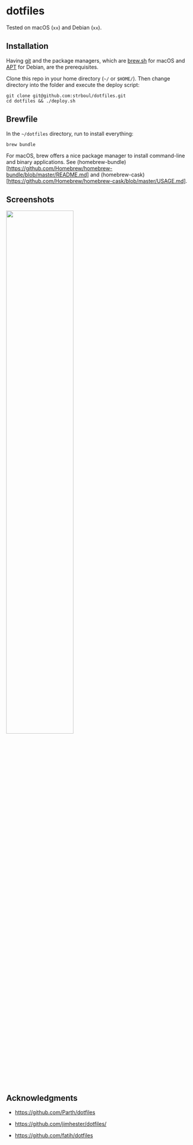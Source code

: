 
# dotfiles

Tested on macOS (`xx`) and Debian (`xx`).

## Installation

Having [git](https://git-scm.com/downloads) and the package managers, which are
[brew.sh](https://brew.sh/) for macOS and [APT](https://wiki.debian.org/apt-get)
for Debian, are the prerequisites.

Clone this repo in your home directory (`~/` or `$HOME/`). Then change directory
into the folder and execute the deploy script:
```
git clone git@github.com:strboul/dotfiles.git
cd dotfiles && ./deploy.sh
```

## Brewfile

In the `~/dotfiles` directory, run to install everything:
```
brew bundle
```

For macOS, brew offers a nice package manager to install command-line and binary
applications. See
(homebrew-bundle)[https://github.com/Homebrew/homebrew-bundle/blob/master/README.md]
and
(homebrew-cask)[https://github.com/Homebrew/homebrew-cask/blob/master/USAGE.md].

## Screenshots

<p style="text-align:left;"><a
href="https://storage.googleapis.com/blog-media-881/scr-dotfiles.png"><img
src="https://storage.googleapis.com/blog-media-881/scr-dotfiles.png" width="60%"
height="60%"></a></p>

## Acknowledgments

+ https://github.com/Parth/dotfiles

+ https://github.com/jimhester/dotfiles/

+ https://github.com/fatih/dotfiles


